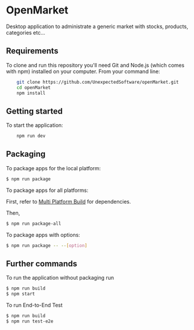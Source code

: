 # OpenMarket
Desktop application to administrate a generic market with stocks, products, categories etc...

## Requirements

To clone and run this repository you'll need Git and Node.js (which comes with npm) installed on your computer. From your command line:

```bash
    git clone https://github.com/UnexpectedSoftware/openMarket.git
    cd openMarket
    npm install
```

## Getting started

To start the application:

```bash
    npm run dev
```

## Packaging

To package apps for the local platform:

```bash
$ npm run package
```

To package apps for all platforms:

First, refer to [Multi Platform Build](https://github.com/electron-userland/electron-builder/wiki/Multi-Platform-Build) for dependencies.

Then,
```bash
$ npm run package-all
```

To package apps with options:

```bash
$ npm run package -- --[option]
```

## Further commands

To run the application without packaging run

```bash
$ npm run build
$ npm start
```

To run End-to-End Test

```bash
$ npm run build
$ npm run test-e2e
```
